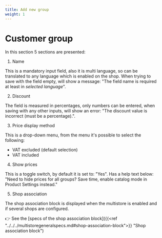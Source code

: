 ```yaml
---
title: Add new group
weight: 1
---
```


# Customer group

In this section 5 sections are presented:

1) Name

This is a mandatory input field, also it is multi language, so can be translated to any language which is enabled on the shop. When trying to save with the field empty, will show a message: "The field name is required at least in *selected language*".

2) Discount

The field is measured in percentages, only numbers can be entered, when saving with any other inputs, will show an error: "The discount value is incorrect (must be a percentage).".

3) Price display method

This is a drop-down menu, from the menu it's possible to select the following:

 - VAT excluded (default selection)
 - VAT included

4) Show prices

This is a toggle switch, by default it is set to: "Yes". Has a help text below: "Need to hide prices for all groups? Save time, enable catalog mode in Product Settings instead."

5) Shop association

The shop association block is displayed when the multistore is enabled and if several shops are configured.

👉 See the [specs of the shop association block]({{<ref "../../../multistoregeneralspecs.md#shop-association-block">}} "Shop association block") 
